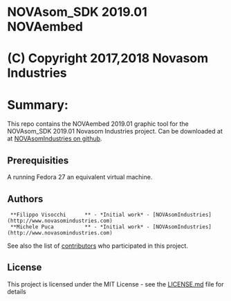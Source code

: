 # NOVAsom_SDK 2019.01 NOVAembed
# (C) Copyright 2017,2018 Novasom Industries

Summary:
========
This repo contains the NOVAembed 2019.01 graphic tool for the NOVAsom_SDK 2019.01 Novasom Industries 
project.
Can be downloaded at at [NOVAsomIndustries on github](https://novasomindustries.github.io/NOVAembed-2019.01/).
## Prerequisities
A running Fedora 27 an equivalent virtual machine.
## Authors
```
 **Filippo Visocchi      ** - *Initial work* - [NOVAsomIndustries](http://www.novasomindustries.com)
 **Michele Puca          ** - *Initial work* - [NOVAsomIndustries](http://www.novasomindustries.com)
```
See also the list of [contributors](https://gitlab.com/NovasomIndustries/Doc/contributors) who participated in this project.

## License

This project is licensed under the MIT License - see the [LICENSE.md](LICENSE.md) file for details
